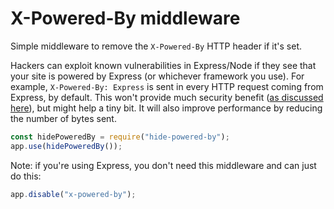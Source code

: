 # X-Powered-By middleware

Simple middleware to remove the `X-Powered-By` HTTP header if it's set.

Hackers can exploit known vulnerabilities in Express/Node if they see that your site is powered by Express (or whichever framework you use). For example, `X-Powered-By: Express` is sent in every HTTP request coming from Express, by default. This won't provide much security benefit ([as discussed here](https://github.com/expressjs/express/pull/2813#issuecomment-159270428)), but might help a tiny bit. It will also improve performance by reducing the number of bytes sent.

```javascript
const hidePoweredBy = require("hide-powered-by");
app.use(hidePoweredBy());
```

Note: if you're using Express, you don't need this middleware and can just do this:

```javascript
app.disable("x-powered-by");
```

